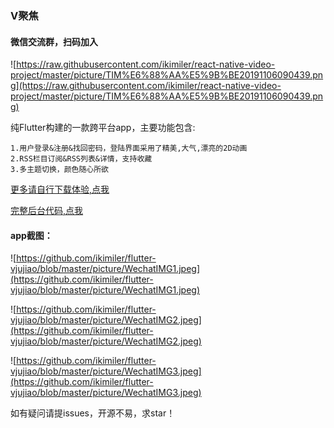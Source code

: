 ### V聚焦

#### 微信交流群，扫码加入
![https://raw.githubusercontent.com/ikimiler/react-native-video-project/master/picture/TIM%E6%88%AA%E5%9B%BE20191106090439.png](https://raw.githubusercontent.com/ikimiler/react-native-video-project/master/picture/TIM%E6%88%AA%E5%9B%BE20191106090439.png)

纯Flutter构建的一款跨平台app，主要功能包含:

    1.用户登录&注册&找回密码，登陆界面采用了精美,大气,漂亮的2D动画
    2.RSS栏目订阅&RSS列表&详情，支持收藏
    3.多主题切换，颜色随心所欲
    
[更多请自行下载体验,点我](https://www.lanzous.com/i56dj0d)

[完整后台代码,点我](https://github.com/ikimiler/flutter-vjujiao-server)

#### app截图：
![https://github.com/ikimiler/flutter-vjujiao/blob/master/picture/WechatIMG1.jpeg](https://github.com/ikimiler/flutter-vjujiao/blob/master/picture/WechatIMG1.jpeg)
    
![https://github.com/ikimiler/flutter-vjujiao/blob/master/picture/WechatIMG2.jpeg](https://github.com/ikimiler/flutter-vjujiao/blob/master/picture/WechatIMG2.jpeg)
    
![https://github.com/ikimiler/flutter-vjujiao/blob/master/picture/WechatIMG3.jpeg](https://github.com/ikimiler/flutter-vjujiao/blob/master/picture/WechatIMG3.jpeg)

如有疑问请提issues，开源不易，求star！


        

